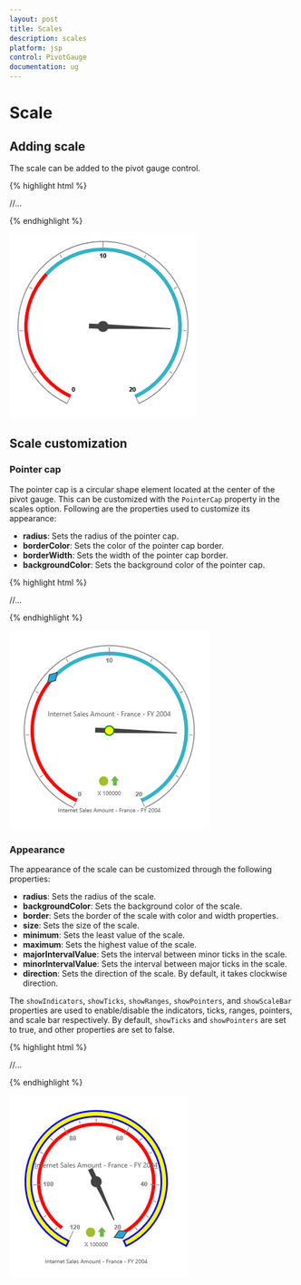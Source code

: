 ```yaml
---
layout: post
title: Scales
description: scales
platform: jsp
control: PivotGauge
documentation: ug
---
```


# Scale

## Adding scale

The scale can be added to the pivot gauge control.

{% highlight html %}

<div class="cols-sample-area">
<ej:pivotGauge id="PivotGauge1" beforePivotEnginePopulate="beforePivotEnginePopulate">
    //...
</ej:pivotGauge>
</div>
<script type="text/javascript">

    function beforePivotEnginePopulate(args) {
		this.model.scales = [];
		this.model.scales[0] = {
            showScaleBar: true,
            radius: 150
            //...
        };					
    }
</script>

{% endhighlight %}

![](Scales_images/AddingScale.png) 

## Scale customization

### Pointer cap
The pointer cap is a circular shape element located at the center of the pivot gauge. This can be customized with the `PointerCap` property in the scales option. Following are the properties used to customize its appearance:

* **radius**: Sets the radius of the pointer cap.
* **borderColor**: Sets the color of the pointer cap border.
* **borderWidth**: Sets the width of the pointer cap border.
* **backgroundColor**: Sets the background color of the pointer cap.

{% highlight html %}

<div class="cols-sample-area">
<ej:pivotGauge id="PivotGauge1" beforePivotEnginePopulate="beforePivotEnginePopulate">
    //...
</ej:pivotGauge>
</div>
<script type="text/javascript">

    function beforePivotEnginePopulate(args) {
		this.model.scales = [];
		this.model.scales[0] = {
            //...
            showScaleBar: true,
            pointerCap: {
                radius: 5,
                borderWidth: 2,
                borderColor: "green",
                backgroundColor: "yellow"
            }
        };					
    }
</script>

{% endhighlight %}

![](Scales_images/PointerCap.png) 

### Appearance
The appearance of the scale can be customized through the following properties:

* **radius**: Sets the radius of the scale.
* **backgroundColor**: Sets the background color of the scale.
* **border**: Sets the border of the scale with color and width properties.
* **size**: Sets the size of the scale.
* **minimum**: Sets the least value of the scale.
* **maximum**: Sets the highest value of the scale.
* **majorIntervalValue**: Sets the interval between minor ticks in the scale.
* **minorIntervalValue**: Sets the interval between major ticks in the scale.
* **direction**: Sets the direction of the scale. By default, it takes clockwise direction.

The `showIndicators`, `showTicks`, `showRanges`, `showPointers`, and `showScaleBar` properties are used to enable/disable the indicators, ticks, ranges, pointers, and scale bar respectively. By default, `showTicks` and `showPointers` are set to true, and other properties are set to false.

{% highlight html %}

<div class="cols-sample-area">
<ej:pivotGauge id="PivotGauge1" beforePivotEnginePopulate="beforePivotEnginePopulate">
    //...
</ej:pivotGauge>
</div>
<script type="text/javascript">

    function beforePivotEnginePopulate(args) {
		this.model.scales = [];
		this.model.scales[0] = {
            //...
            showScaleBar: true,
            radius: 120,
            backgroundColor: "yellow",
            border: {
                color: "Blue",
                width: 3
            },
            size: 10,
            minimum: 20,
            maximum: 120,
            majorIntervalValue: 20,
            minorIntervalValue: 5,
            direction: ej.datavisualization.CircularGauge.Directions.CounterClockwise
        };					
    }
</script>

{% endhighlight %}

![](Scales_images/Appearance.png)